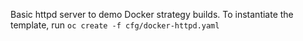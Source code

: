 Basic httpd server to demo Docker strategy builds.
To instantiate the template, run `oc create -f cfg/docker-httpd.yaml`
